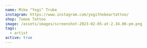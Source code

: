 ```yaml
---
name: Mike "Yogi" Trube
instagram: https://www.instagram.com/yogithebeartattoo/
shop: Tomoe Tattoo
image: /assets/images/screenshot-2023-02-05-at-2.34.06-pm.png
tags:
  - artist
active: true
---
```

